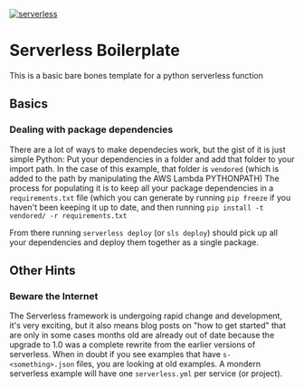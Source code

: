 [![serverless](http://public.serverless.com/badges/v3.svg)](http://www.serverless.com)

# Serverless Boilerplate
This is a basic bare bones template for a python serverless function

## Basics
### Dealing with package dependencies
There are a lot of ways to make dependecies work, but the gist of it is just simple Python: Put your dependencies in a folder and add that folder
to your import path. In the case of this example, that folder is `vendored` (which is added to the path by manipulating the AWS Lambda PYTHONPATH) The
process for populating it is to keep all your package dependencies in a `requirements.txt` file (which you can generate by running `pip freeze`
if you haven't been keeping it up to date, and then running `pip install -t vendored/ -r requirements.txt`

From there running `serverless deploy` (or `sls deploy`) should pick up all your dependencies and deploy them together as a single package. 

## Other Hints
### Beware the Internet
The Serverless framework is undergoing rapid change and development, it's very exciting, but it also means blog posts on "how to get started" that are only
in some cases months old are already out of date because the upgrade to 1.0 was a complete rewrite from the earlier versions of serverless. When in doubt if
you see examples that have `s-<something>.json` files, you are looking at old examples. A mondern serverless example will have one  `serverless.yml`
per service (or project). 

